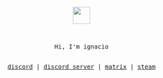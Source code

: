 <p align="center">
	<img width="40" src="https://github.githubassets.com/images/spinners/octocat-spinner-64.gif">
</p>

 </br>
<p align="center">
<samp>
Hi, I'm ignacio
</samp>
</br></br>
</p>
<samp>
<p align="center">
<a href="https://discord.com/users/883329546517110876">discord</a> | <a href="https://discord.gg/wEMrAmcGuw">discord server</a> | <a href="https://matrix.to/#/@lgna:matrix.org">matrix</a> | <a href="https://steamcommunity.com/id/nulIed">steam</a>
</p>
